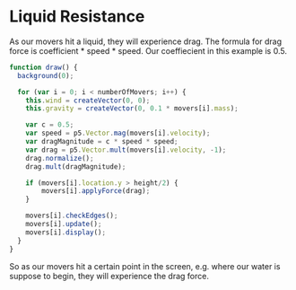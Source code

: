 # Liquid Resistance

As our movers hit a liquid, they will experience drag. The formula for drag force is coefficient * speed * speed. Our coeffiecient in this example is 0.5.

``` js
function draw() {
  background(0);

  for (var i = 0; i < numberOfMovers; i++) {
    this.wind = createVector(0, 0);
    this.gravity = createVector(0, 0.1 * movers[i].mass);

    var c = 0.5;
    var speed = p5.Vector.mag(movers[i].velocity);
    var dragMagnitude = c * speed * speed;
    var drag = p5.Vector.mult(movers[i].velocity, -1);
    drag.normalize();
    drag.mult(dragMagnitude);

    if (movers[i].location.y > height/2) {
        movers[i].applyForce(drag);
    }

    movers[i].checkEdges();
    movers[i].update();
    movers[i].display();
  }
}

````

So as our movers hit a certain point in the screen, e.g. where our water is suppose to begin, they will experience the drag force.